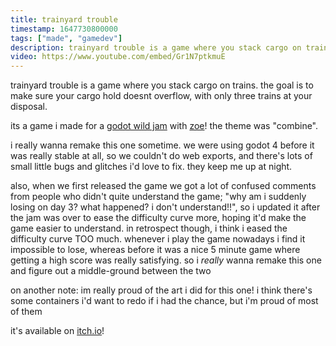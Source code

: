 ```yaml
---
title: trainyard trouble
timestamp: 1647730800000
tags: ["made", "gamedev"]
description: trainyard trouble is a game where you stack cargo on trains. the goal is to make sure your cargo hold doesnt overflow, with only three trains at your disposal.
video: https://www.youtube.com/embed/Gr1N7ptkmuE
---
```


trainyard trouble is a game where you stack cargo on trains. the goal is to make sure your cargo hold doesnt overflow, with only three trains at your disposal.

its a game i made for a [godot wild jam](https://godotwildjam.com/) with [zoe](https://zoe.kittycat.homes)! the theme was "combine".

i really wanna remake this one sometime. we were using godot 4 before it was really stable at all, so we couldn't do web exports, and there's lots of small little bugs and glitches i'd love to fix. they keep me up at night.

also, when we first released the game we got a lot of confused comments from people who didn't quite understand the game; "why am i suddenly losing on day 3? what happened? i don't understand!!", so i updated it after the jam was over to ease the difficulty curve more, hoping it'd make the game easier to understand. in retrospect though, i think i eased the difficulty curve TOO much. whenever i play the game nowadays i find it impossible to lose, whereas before it was a nice 5 minute game where getting a high score was really satisfying. so i *really* wanna remake this one and figure out a middle-ground between the two

on another note: im really proud of the art i did for this one! i think there's some containers i'd want to redo if i had the chance, but i'm proud of most of them

it's available on [itch.io](https://bathearttiger.itch.io/trainyard-trouble)!